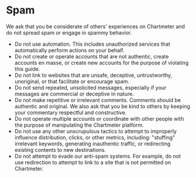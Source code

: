 # Spam

We ask that you be considerate of others' experiences on Chartmeter and do not spread spam or engage in spammy behavior.

* Do not use automation. This includes unauthorized services that automatically perform actions on your behalf.
* Do not create or operate accounts that are not authentic, create accounts en masse, or create new accounts for the purpose of violating this guide.
* Do not link to websites that are unsafe, deceptive, untrustworthy, unoriginal, or that facilitate or encourage spam.
* Do not send repeated, unsolicited messages, especially if your messages are commercial or deceptive in nature.
* Do not make repetitive or irrelevant comments. Comments should be authentic and original. We also ask that you be kind to others by keeping your commentary respectful and constructive.
* Do not operate multiple accounts or coordinate with other people with the purpose of manipulating the Chartmeter platform.
* Do not use any other unscrupulous tactics to attempt to improperly influence distribution, clicks, or other metrics, including: "stuffing" irrelevant keywords, generating inauthentic traffic, or redirecting existing contents to new destinations.
* Do not attempt to evade our anti-spam systems. For example, do not use redirection to attempt to link to a site that is not permitted on Chartmeter.
